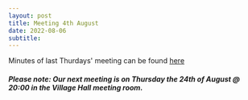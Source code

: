 ```yaml
---
layout: post
title: Meeting 4th August 
date: 2022-08-06
subtitle: 
---
```


Minutes of last Thurdays' meeting can be found [here](https://www.dropbox.com/s/n05oj5u0jz2g616/BVS%20Committee%20-%202022%20-%2004%20August.pdf?dl=0)


##### Please note:  Our next meeting is on **Thursday the 24th of August** @ 20:00 in the Village Hall meeting room. 